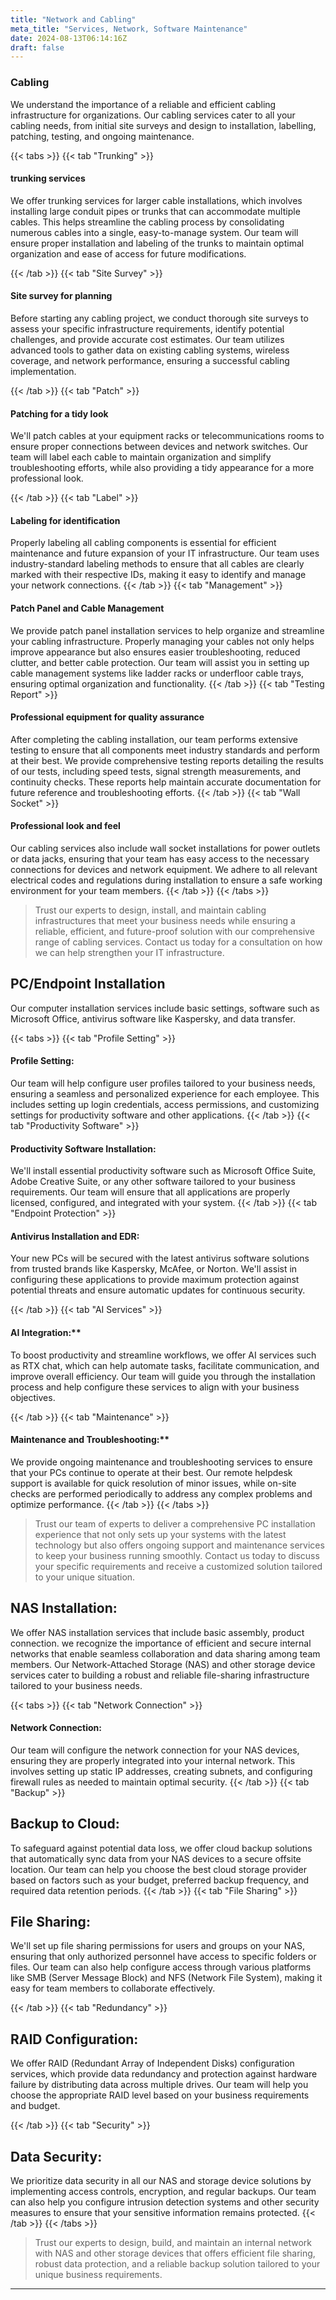 ```yaml
---
title: "Network and Cabling"
meta_title: "Services, Network, Software Maintenance"
date: 2024-08-13T06:14:16Z
draft: false
---
```

### Cabling 

We understand the importance of a reliable and efficient cabling infrastructure for organizations. Our cabling services cater to all your cabling needs, from initial site surveys and design to installation, labelling, patching, testing, and ongoing maintenance.

{{< tabs >}}
{{< tab "Trunking" >}}

#### trunking services 
We offer trunking services for larger cable installations, which involves installing large conduit pipes or trunks that can accommodate multiple cables. This helps streamline the cabling process by consolidating numerous cables into a single, easy-to-manage system. Our team will ensure proper installation and labeling of the trunks to maintain optimal organization and ease of access for future modifications.

{{< /tab >}}
{{< tab "Site Survey" >}}
#### Site survey for planning
Before starting any cabling project, we conduct thorough site surveys to assess your specific infrastructure requirements, identify potential challenges, and provide accurate cost estimates. Our team utilizes advanced tools to gather data on existing cabling systems, wireless coverage, and network performance, ensuring a successful cabling implementation.

{{< /tab >}}
{{< tab "Patch" >}}
#### Patching for a tidy look
We'll patch cables at your equipment racks or telecommunications rooms to ensure proper connections between devices and network switches. Our 
team will label each cable to maintain organization and simplify troubleshooting efforts, while also providing a tidy appearance for a more professional look.

{{< /tab >}}
{{< tab "Label" >}}
#### Labeling for identification
Properly labeling all cabling components is essential for efficient maintenance and future expansion of your IT infrastructure. Our team uses industry-standard labeling methods to ensure that all cables are clearly marked with their respective IDs, making it easy to identify and manage your network 
connections.
{{< /tab >}}
{{< tab "Management" >}}
#### Patch Panel and Cable Management
We provide patch panel installation services to help organize and streamline your cabling infrastructure. Properly managing your cables not only helps improve appearance but also ensures easier troubleshooting, reduced clutter, and better cable protection. Our team will assist you in setting up cable management systems like ladder racks or underfloor cable trays, ensuring optimal organization and functionality.
{{< /tab >}}
{{< tab "Testing Report" >}}
#### Professional equipment for quality assurance
After completing the cabling installation, our team performs extensive testing to ensure that all components meet industry standards and perform at their best. We provide comprehensive testing reports detailing the results of our tests, including speed tests, signal strength measurements, and continuity checks. These reports help maintain accurate documentation for future reference and troubleshooting efforts.
{{< /tab >}}
{{< tab "Wall Socket" >}}
#### Professional look and feel
Our cabling services also include wall socket installations for power outlets or data jacks, ensuring that your team has easy access to the necessary connections for devices and network equipment. We adhere to all relevant electrical codes and regulations during installation to ensure a safe working environment for your team members.
{{< /tab >}}
{{< /tabs >}}

> Trust our experts to design, install, and maintain cabling infrastructures that meet your business needs while ensuring a reliable, efficient, and future-proof solution with our comprehensive range of cabling services. Contact us today for a consultation on how we can help strengthen your IT infrastructure.


## PC/Endpoint Installation
Our computer installation services include basic settings, software such as Microsoft Office, antivirus software like Kaspersky, and data transfer. 

{{< tabs >}}
{{< tab "Profile Setting" >}}
#### Profile Setting:
Our team will help configure user profiles tailored to your business needs, ensuring a seamless and personalized experience for each employee. This includes setting up login credentials, access permissions, and customizing settings for productivity software and other applications.
{{< /tab >}}
{{< tab "Productivity Software" >}}
#### Productivity Software Installation:
We'll install essential productivity software such as Microsoft Office Suite, Adobe Creative Suite, or any other software tailored to your business requirements. Our team will ensure that all applications are properly licensed, configured, and integrated with your system.
{{< /tab >}}
{{< tab "Endpoint Protection" >}}
#### Antivirus Installation and EDR:
Your new PCs will be secured with the latest antivirus software solutions from trusted brands like Kaspersky, McAfee, or Norton. We'll assist in configuring these applications to provide maximum protection against potential threats and ensure automatic updates for continuous security.

{{< /tab >}}
{{< tab "AI Services" >}}
#### AI Integration:** 
To boost productivity and streamline workflows, we offer AI services such as RTX chat, which can help automate tasks, facilitate communication, and improve overall efficiency. Our team will guide you through the installation process and help configure these services to align with your business objectives.

{{< /tab >}}
{{< tab "Maintenance" >}}
#### Maintenance and Troubleshooting:** 
We provide ongoing maintenance and troubleshooting services to ensure that your PCs continue to operate at their best. Our remote helpdesk support is available for quick resolution of minor issues, while on-site checks are performed periodically to address any complex problems and optimize performance.
{{< /tab >}}
{{< /tabs >}}
> Trust our team of experts to deliver a comprehensive PC installation experience that not only sets up your systems with the latest technology but also offers ongoing support and maintenance services to keep your business running smoothly. Contact us today to discuss your specific requirements and receive a customized solution tailored to your unique situation.

## NAS Installation:
We offer NAS installation services that include basic assembly, product connection. we recognize the importance of efficient and secure internal networks that enable seamless collaboration and data sharing among team members. Our Network-Attached Storage (NAS) and other storage device services cater to building a robust and reliable file-sharing infrastructure tailored to your business needs.

{{< tabs >}}
{{< tab "Network Connection" >}}
#### Network Connection:
Our team will configure the network connection for your NAS devices, ensuring they are properly integrated into your internal network. This involves setting up static IP addresses, creating subnets, and configuring firewall rules as needed to maintain optimal security.
{{< /tab >}}
{{< tab "Backup" >}}

## Backup to Cloud: 
To safeguard against potential data loss, we offer cloud backup solutions that automatically sync data from your NAS devices to a secure offsite location. Our team can help you choose the best cloud storage provider based on factors such as your budget, preferred backup frequency, and required data retention periods.
{{< /tab >}}
{{< tab "File Sharing" >}}
## File Sharing: 
We'll set up file sharing permissions for users and groups on your NAS, ensuring that only authorized personnel have access to specific folders or files. Our team can also help configure access through various platforms like SMB (Server Message Block) and NFS (Network File System), making it 
easy for team members to collaborate effectively.

{{< /tab >}}
{{< tab "Redundancy" >}}
## RAID Configuration: 
We offer RAID (Redundant Array of Independent Disks) configuration services, which provide data redundancy and protection against hardware failure by distributing data across multiple drives. Our team will help you choose the appropriate RAID level based on your business requirements 
and budget.

{{< /tab >}}
{{< tab "Security" >}}
## Data Security: 
We prioritize data security in all our NAS and storage device solutions by implementing access controls, encryption, and regular backups. Our team can also help you configure intrusion detection systems and other security measures to ensure that your sensitive information remains protected.
{{< /tab >}}
{{< /tabs >}}

> Trust our experts to design, build, and maintain an internal network with NAS and other storage devices that offers efficient file sharing, robust data protection, and a reliable backup solution tailored to your unique business requirements. 
<hr>
